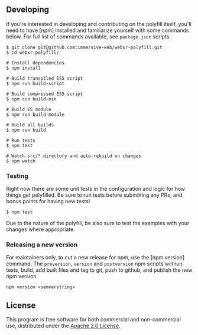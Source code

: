 ## Developing

If you're interested in developing and contributing on the polyfill itself, you'll need to
have [npm] installed and familiarize yourself with some commands below. For full list
of commands available, see `package.json` scripts.

```
$ git clone git@github.com:immersive-web/webxr-polyfill.git
$ cd webxr-polyfill/

# Install dependencies
$ npm install

# Build transpiled ES5 script
$ npm run build-script

# Build compressed ES5 script
$ npm run build-min

# Build ES module
$ npm run build-module

# Build all builds
$ npm run build

# Run tests
$ npm test

# Watch src/* directory and auto-rebuild on changes
$ npm watch
```

### Testing

Right now there are some unit tests in the configuration and logic for how things get polyfilled.
Be sure to run tests before submitting any PRs, and bonus points for having new tests!

```
$ npm test
```

Due to the nature of the polyfill, be also sure to test the examples with your changes where appropriate.

### Releasing a new version

For maintainers only, to cut a new release for npm, use the [npm version] command. The `preversion`, `version` and `postversion` npm scripts will run tests, build, add built files and tag to git, push to github, and publish the new npm version.

`npm version <semverstring>`

## License

This program is free software for both commercial and non-commercial use,
distributed under the [Apache 2.0 License](LICENSE).

[rollup]: https://rollupjs.org
